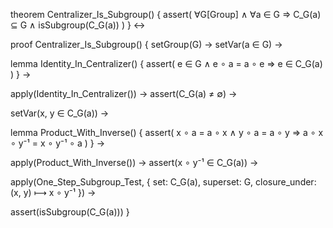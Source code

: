 theorem Centralizer_Is_Subgroup() {
  assert(
    ∀G[Group] ∧ ∀a ∈ G ⇒
    C_G(a) ⊆ G ∧ isSubgroup(C_G(a))
  )
} ↔

proof Centralizer_Is_Subgroup() {
  setGroup(G) →
  setVar(a ∈ G) →

  lemma Identity_In_Centralizer() {
    assert(
      e ∈ G ∧ e ∘ a = a ∘ e ⇒
      e ∈ C_G(a)
    )
  } →
  
  apply(Identity_In_Centralizer()) →
  assert(C_G(a) ≠ ∅) →
  
  setVar(x, y ∈ C_G(a)) →
  
  lemma Product_With_Inverse() {
    assert(
      x ∘ a = a ∘ x ∧
      y ∘ a = a ∘ y ⇒
      a ∘ x ∘ y⁻¹ = x ∘ y⁻¹ ∘ a
    )
  } →
  
  apply(Product_With_Inverse()) →
  assert(x ∘ y⁻¹ ∈ C_G(a)) →
  
  apply(One_Step_Subgroup_Test, {
    set: C_G(a),
    superset: G,
    closure_under: (x, y) ⟼ x ∘ y⁻¹
  }) →
  
  assert(isSubgroup(C_G(a)))
}
